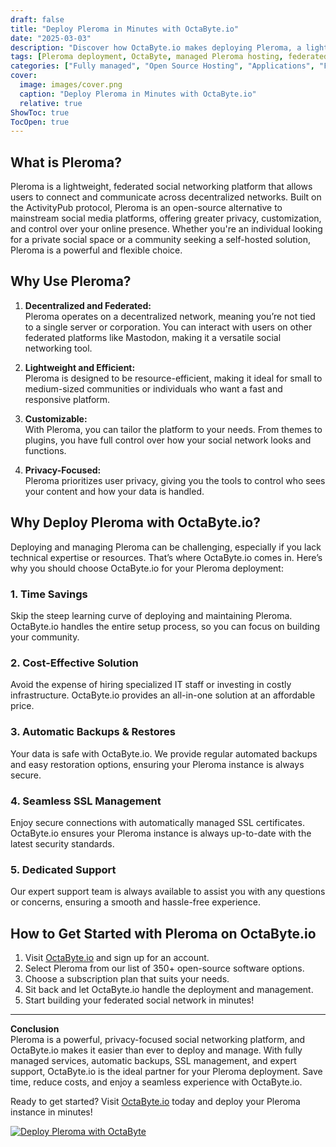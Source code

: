 ```yaml
---
draft: false
title: "Deploy Pleroma in Minutes with OctaByte.io"
date: "2025-03-03"
description: "Discover how OctaByte.io makes deploying Pleroma, a lightweight and customizable federated social networking platform, effortless. Save time, reduce costs, and enjoy fully managed services with automatic backups, SSL management, and expert support."
tags: [Pleroma deployment, OctaByte, managed Pleroma hosting, federated social networking, open-source software hosting, Pleroma benefits, managed IT services, automatic backups, SSL management, cost-effective hosting]
categories: ["Fully managed", "Open Source Hosting", "Applications", "Fediverse", "Pleroma"]
cover:
  image: images/cover.png
  caption: "Deploy Pleroma in Minutes with OctaByte.io"
  relative: true
ShowToc: true
TocOpen: true
---
```



## What is Pleroma?

Pleroma is a lightweight, federated social networking platform that allows users to connect and communicate across decentralized networks. Built on the ActivityPub protocol, Pleroma is an open-source alternative to mainstream social media platforms, offering greater privacy, customization, and control over your online presence. Whether you're an individual looking for a private social space or a community seeking a self-hosted solution, Pleroma is a powerful and flexible choice.

## Why Use Pleroma?

1. **Decentralized and Federated:**  
   Pleroma operates on a decentralized network, meaning you’re not tied to a single server or corporation. You can interact with users on other federated platforms like Mastodon, making it a versatile social networking tool.

2. **Lightweight and Efficient:**  
   Pleroma is designed to be resource-efficient, making it ideal for small to medium-sized communities or individuals who want a fast and responsive platform.

3. **Customizable:**  
   With Pleroma, you can tailor the platform to your needs. From themes to plugins, you have full control over how your social network looks and functions.

4. **Privacy-Focused:**  
   Pleroma prioritizes user privacy, giving you the tools to control who sees your content and how your data is handled.

## Why Deploy Pleroma with OctaByte.io?

Deploying and managing Pleroma can be challenging, especially if you lack technical expertise or resources. That’s where OctaByte.io comes in. Here’s why you should choose OctaByte.io for your Pleroma deployment:

### 1. **Time Savings**  
   Skip the steep learning curve of deploying and maintaining Pleroma. OctaByte.io handles the entire setup process, so you can focus on building your community.

### 2. **Cost-Effective Solution**  
   Avoid the expense of hiring specialized IT staff or investing in costly infrastructure. OctaByte.io provides an all-in-one solution at an affordable price.

### 3. **Automatic Backups & Restores**  
   Your data is safe with OctaByte.io. We provide regular automated backups and easy restoration options, ensuring your Pleroma instance is always secure.

### 4. **Seamless SSL Management**  
   Enjoy secure connections with automatically managed SSL certificates. OctaByte.io ensures your Pleroma instance is always up-to-date with the latest security standards.

### 5. **Dedicated Support**  
   Our expert support team is always available to assist you with any questions or concerns, ensuring a smooth and hassle-free experience.

## How to Get Started with Pleroma on OctaByte.io

1. Visit [OctaByte.io](https://octabyte.io) and sign up for an account.  
2. Select Pleroma from our list of 350+ open-source software options.  
3. Choose a subscription plan that suits your needs.  
4. Sit back and let OctaByte.io handle the deployment and management.  
5. Start building your federated social network in minutes!

---

**Conclusion**  
Pleroma is a powerful, privacy-focused social networking platform, and OctaByte.io makes it easier than ever to deploy and manage. With fully managed services, automatic backups, SSL management, and expert support, OctaByte.io is the ideal partner for your Pleroma deployment. Save time, reduce costs, and enjoy a seamless experience with OctaByte.io.  

Ready to get started? Visit [OctaByte.io](https://octabyte.io) today and deploy your Pleroma instance in minutes!

[![Deploy Pleroma with OctaByte](/images/deploy-on-octabyte.png)](https://octabyte.io/fully-managed-open-source-services/applications/fediverse/pleroma)